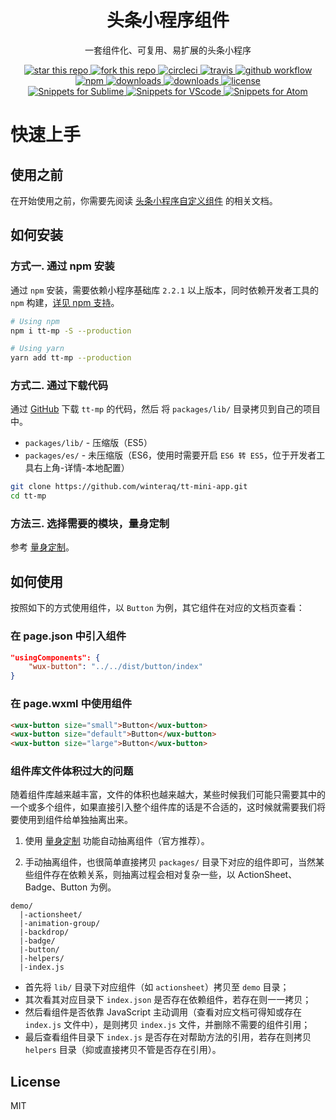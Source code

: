 <h1 align="center">头条小程序组件</h1>

<div align="center">
    <p>一套组件化、可复用、易扩展的头条小程序</p>
    <a href="https://github.com/winteraq/tt-mini-app/" target="_blank">
        <img alt="star this repo" src="https://img.shields.io/github/stars/winteraq/tt-mini-app" />
    </a>
    <a href="https://github.com/winteraq/tt-mini-app/fork" target="_blank">
        <img alt="fork this repo" src="https://img.shields.io/github/forks/winteraq/tt-mini-app" />
    </a>
    <a href="https://circleci.com/gh/winteraq/tt-mini-app" target="_blank">
        <img alt="circleci" src="https://img.shields.io/circleci/build/github/winteraq/tt-mini-app/master.svg?label=circleci" />
    </a>
    <a href="https://travis-ci.org/winteraq/tt-mini-app" target="_blank">
        <img alt="travis" src="https://img.shields.io/travis/winteraq/tt-mini-app.svg?label=travis" />
    </a>
    <a href="https://github.com/winteraq/tt-mini-app/actions" target="_blank">
        <img alt="github workflow" src="https://img.shields.io/github/workflow/status/winteraq/tt-mini-app/test?label=github workflow" />
    </a>
    <br />
    <a href="https://www.npmjs.com/package/tt-mp" target="_blank">
        <img alt="npm" src="https://img.shields.io/npm/v/tt-mp.svg" />
    </a>
    <a href="https://www.npmjs.com/package/tt-mp" target="_blank">
        <img alt="downloads" src="https://img.shields.io/npm/dm/tt-mp.svg" />
    </a>
    <a href="https://www.npmjs.com/package/tt-mp" target="_blank">
        <img alt="downloads" src="https://img.shields.io/npm/dt/tt-mp.svg" />
    </a>
    <a href="https://www.npmjs.com/package/tt-mp" target="_blank">
        <img alt="license" src="https://img.shields.io/npm/l/tt-mp.svg" />
    </a>
    <br />
    <a href="https://github.com/winteraq/tt-mini-app-sublime-snippets" target="_blank">
        <img alt="Snippets for Sublime" src="https://img.shields.io/badge/Snippets%20for-Sublime-blue" />
    </a>
    <a href="https://github.com/winteraq/tt-mini-app-snippets" target="_blank">
        <img alt="Snippets for VScode" src="https://img.shields.io/badge/Snippets%20for-VScode-blue" />
    </a>
    <a href="https://github.com/winteraq/tt-mini-app-atom-snippets" target="_blank">
        <img alt="Snippets for Atom" src="https://img.shields.io/badge/Snippets%20for-Atom-blue" />
    </a>
</div>

# 快速上手

## 使用之前

在开始使用之前，你需要先阅读 [头条小程序自定义组件](https://open.feishu.cn/document/uYjL24iN/uQDMx4CNwEjL0ATM) 的相关文档。

## 如何安装

### 方式一. 通过 npm 安装

通过 `npm` 安装，需要依赖小程序基础库 `2.2.1` 以上版本，同时依赖开发者工具的 `npm` 构建，[详见 npm 支持](https://developers.weixin.qq.com/miniprogram/dev/devtools/npm.html)。

```bash
# Using npm
npm i tt-mp -S --production

# Using yarn
yarn add tt-mp --production
```

### 方式二. 通过下载代码

通过 [GitHub](https://github.com/winteraq/tt-mini-app/) 下载 `tt-mp` 的代码，然后 将 `packages/lib/` 目录拷贝到自己的项目中。

- `packages/lib/` - 压缩版（ES5）
- `packages/es/` - 未压缩版（ES6，使用时需要开启 `ES6 转 ES5`，位于开发者工具右上角-详情-本地配置）

```bash
git clone https://github.com/winteraq/tt-mini-app.git
cd tt-mp
```

### 方法三. 选择需要的模块，量身定制

参考 [量身定制](https://wuxui.com/#/customize-theme)。

## 如何使用

按照如下的方式使用组件，以 `Button` 为例，其它组件在对应的文档页查看：

### 在 page.json 中引入组件

```json
"usingComponents": {
    "wux-button": "../../dist/button/index"
}
```

### 在 page.wxml 中使用组件

```html
<wux-button size="small">Button</wux-button>
<wux-button size="default">Button</wux-button>
<wux-button size="large">Button</wux-button>
```

### 组件库文件体积过大的问题

随着组件库越来越丰富，文件的体积也越来越大，某些时候我们可能只需要其中的一个或多个组件，如果直接引入整个组件库的话是不合适的，这时候就需要我们将要使用到组件给单独抽离出来。

1. 使用 [量身定制](https://wuxui.com/#/customize-theme) 功能自动抽离组件（官方推荐）。

2. 手动抽离组件，也很简单直接拷贝 `packages/` 目录下对应的组件即可，当然某些组件存在依赖关系，则抽离过程会相对复杂一些，以 ActionSheet、Badge、Button 为例。

```
demo/
  |-actionsheet/
  |-animation-group/
  |-backdrop/
  |-badge/
  |-button/
  |-helpers/
  |-index.js
```

- 首先将 `lib/` 目录下对应组件（如 `actionsheet`）拷贝至 `demo` 目录；
- 其次看其对应目录下 `index.json` 是否存在依赖组件，若存在则一一拷贝；
- 然后看组件是否依靠 JavaScript 主动调用（查看对应文档可得知或存在 `index.js` 文件中），是则拷贝 `index.js` 文件，并删除不需要的组件引用；
- 最后查看组件目录下 `index.js` 是否存在对帮助方法的引用，若存在则拷贝 `helpers` 目录（抑或直接拷贝不管是否存在引用）。

## License

MIT

